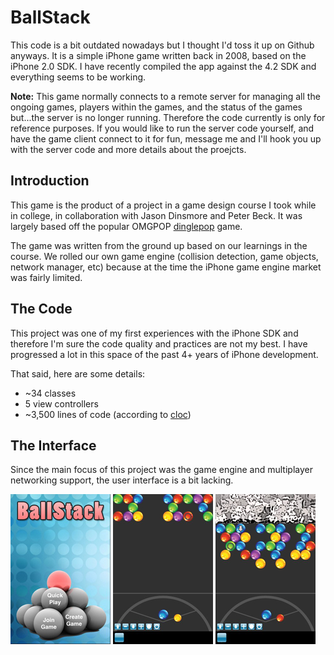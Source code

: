 BallStack
=========

This code is a bit outdated nowadays but I thought I'd toss it up on Github anyways. It is a simple iPhone game written back in 2008, based on the iPhone 2.0 SDK. I have recently compiled the app against the 4.2 SDK and everything seems to be working.

**Note:** This game normally connects to a remote server for managing all the ongoing games, players within the games, and the status of the games but...the server is no longer running. Therefore the code currently is only for reference purposes. If you would like to run the server code yourself, and have the game client connect to it for fun, message me and I'll hook you up with the server code and more details about the proejcts.

Introduction
------------

This game is the product of a project in a game design course I took while in college, in collaboration with Jason Dinsmore and Peter Beck. It was largely based off the popular OMGPOP [dinglepop](http://www.omgpop.com/) game.

The game was written from the ground up based on our learnings in the course. We rolled our own game engine (collision detection, game objects, network manager, etc) because at the time the iPhone game engine market was fairly limited.

The Code
--------

This project was one of my first experiences with the iPhone SDK and therefore I'm sure the code quality and practices are not my best. I have progressed a lot in this space of the past 4+ years of iPhone development.

That said, here are some details:

* ~34 classes
* 5 view controllers
* ~3,500 lines of code (according to [cloc](http://cloc.sourceforge.net/))

The Interface
-------------

Since the main focus of this project was the game engine and multiplayer networking support, the user interface is a bit lacking.

![Game Menu](screenshots/ballstack-intro.jpg)
![Gameplay 1](screenshots/ballstack-gameplay.jpg)
![Gameplay 2](screenshots/ballstack-gameplay-2.jpg)
